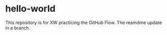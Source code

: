 # hello-world
This repository is for XW practicing the GitHub Flow.
The reamdme update in a branch.
